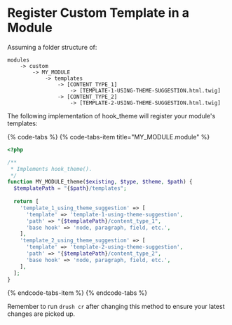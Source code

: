 # Register Custom Template in a Module

Assuming a folder structure of:

```text
modules
    -> custom
        -> MY_MODULE
            -> templates
                -> [CONTENT_TYPE_1]
                    -> [TEMPLATE-1-USING-THEME-SUGGESTION.html.twig]
                -> [CONTENT_TYPE_2]
                    -> [TEMPLATE-2-USING-THEME-SUGGESTION.html.twig]
```

The following implementation of hook\_theme will register your module's templates:

{% code-tabs %}
{% code-tabs-item title="MY\_MODULE.module" %}
```php
<?php

/**
 * Implements hook_theme().
 */
function MY_MODULE_theme($existing, $type, $theme, $path) {
  $templatePath = "{$path}/templates";
  
  return [
    'template_1_using_theme_suggestion' => [
      'template' => 'template-1-using-theme-suggestion',
      'path' => "{$templatePath}/content_type_1",
      'base hook' => 'node, paragraph, field, etc.',
    ],
    'template_2_using_theme_suggestion' => [
      'template' => 'template-2-using-theme-suggestion',
      'path' => "{$templatePath}/content_type_2",
      'base hook' => 'node, paragraph, field, etc.',
    ],
  ];
}
```
{% endcode-tabs-item %}
{% endcode-tabs %}

Remember to run `drush cr` after changing this method to ensure your latest changes are picked up.

